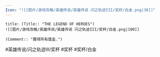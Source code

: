 ```yaml
---
Icon: "![[图片/游戏攻略/英雄传说/英雄传说 闪之轨迹III/奖杯/白金.png|30]]"
---
```

```ad-ed-sen-3-platinum
title: (Title:: "THE LEGEND OF HEROES")
![[图片/游戏攻略/英雄传说/英雄传说 闪之轨迹III/奖杯/白金.png|100]]

(Comment:: "獲得所有獎盃.")
```

#英雄传说/闪之轨迹III/奖杯  #奖杯 #奖杯/白金